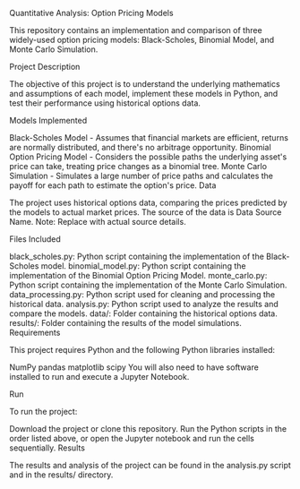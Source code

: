 Quantitative Analysis: Option Pricing Models

This repository contains an implementation and comparison of three widely-used option pricing models: Black-Scholes, Binomial Model, and Monte Carlo Simulation.

Project Description

The objective of this project is to understand the underlying mathematics and assumptions of each model, implement these models in Python, and test their performance using historical options data.

Models Implemented

Black-Scholes Model - Assumes that financial markets are efficient, returns are normally distributed, and there's no arbitrage opportunity.
Binomial Option Pricing Model - Considers the possible paths the underlying asset's price can take, treating price changes as a binomial tree.
Monte Carlo Simulation - Simulates a large number of price paths and calculates the payoff for each path to estimate the option's price.
Data

The project uses historical options data, comparing the prices predicted by the models to actual market prices. The source of the data is Data Source Name. Note: Replace with actual source details.

Files Included

black_scholes.py: Python script containing the implementation of the Black-Scholes model.
binomial_model.py: Python script containing the implementation of the Binomial Option Pricing Model.
monte_carlo.py: Python script containing the implementation of the Monte Carlo Simulation.
data_processing.py: Python script used for cleaning and processing the historical data.
analysis.py: Python script used to analyze the results and compare the models.
data/: Folder containing the historical options data.
results/: Folder containing the results of the model simulations.
Requirements

This project requires Python and the following Python libraries installed:

NumPy
pandas
matplotlib
scipy
You will also need to have software installed to run and execute a Jupyter Notebook.

Run

To run the project:

Download the project or clone this repository.
Run the Python scripts in the order listed above, or open the Jupyter notebook and run the cells sequentially.
Results

The results and analysis of the project can be found in the analysis.py script and in the results/ directory.

